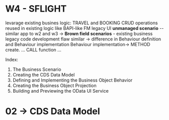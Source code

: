# W4 - SFLIGHT
levarage existing busines logic: TRAVEL and BOOKING
CRUD operations reused in existing logic like BAPI-like FM 
legacy UI 
**unmanaged scenario** -- similar app to w2 and w3  -> **Brown field scenarios** - existing business legacy code
development flaw similar -> difference in Behaviour definition and Behaviour implementation
Behaviour implementation-> METHOD create. ... CALL function ... 

Index: 
1. The Business Scenario
2. Creating the CDS Data Model
3. Defining and Implementing the Business Object Behavior
4. Creating the Business Object Projection
5. Building and Previewing the OData UI Service


# 02 -> CDS Data Model 

